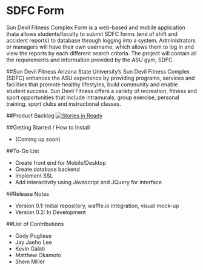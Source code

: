 # SDFC Form
Sun Devil Fitness Complex Form is a web-based and mobile application thata allows students/faculty to submit SDFC forms (end of shift and accident reports) to database through logging into a system. Administrators or managers will have their own username, which allows them to log in and view the reports by each different search criteria. The project will contain all the requirements and information provided by the ASU gym, SDFC.

##Sun Devil Fitness
Arizona State University’s Sun Devil Fitness Complex (SDFC) enhances the ASU experience by providing programs, services and facilities that promote healthy lifestyles, build community and enable student success. Sun Devil Fitness offers a variety of recreation, fitness and sport opportunities that include intramurals, group exercise, personal training, sport clubs and instructional classes.

##Product Backlog
[![Stories in Ready](https://badge.waffle.io/asu-cis-capstone/sdfc.png?label=Done&title=done)](https://waffle.io/asu-cis-capstone/sdfc)

##Getting Started / How to Install
- (Coming up soon)

##To-Do List
- Create front end for Mobile/Desktop
- Create database backend
- Implement SSL
- Add interactivity using Javascript and JQuery for interface

##Release Notes
- Version 0.1: Initial repository, waffle.io integration, visual mock-up
- Version 0.2: In Development

##List of Contributions
* Cody Pugliese
* Jay Jaeho Lee
* Kevin Galati
* Matthew Okamoto
* Shem Miller
